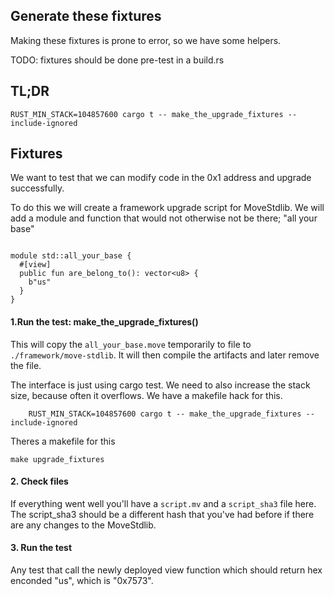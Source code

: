 
## Generate these fixtures
Making these fixtures is prone to error, so we have some helpers.

TODO: fixtures should be done pre-test in a build.rs

## TL;DR
```
RUST_MIN_STACK=104857600 cargo t -- make_the_upgrade_fixtures --include-ignored
```

## Fixtures

We want to test that we can modify code in the 0x1 address and upgrade successfully.

To do this we will create a framework upgrade script for MoveStdlib. We will add a module and function that would not otherwise not be there; "all your base"

```

module std::all_your_base {
  #[view]
  public fun are_belong_to(): vector<u8> {
    b"us"
  }
}
```

#### 1.Run the test: make_the_upgrade_fixtures()
This will copy the `all_your_base.move` temporarily to file to `./framework/move-stdlib`. It will then compile the artifacts and later remove the file.


The interface is just using cargo test. We need to also increase the stack size, because often it overflows. We have a makefile hack for this.

```
	RUST_MIN_STACK=104857600 cargo t -- make_the_upgrade_fixtures --include-ignored
```

Theres a makefile for this

```
make upgrade_fixtures
```

#### 2. Check files
If everything went well you'll have a `script.mv` and a `script_sha3` file here. The script_sha3 should be a different hash that you've had before if there are any changes to the MoveStdlib.

#### 3. Run the test
Any test that call the newly deployed view function which should return hex enconded "us", which is "0x7573".